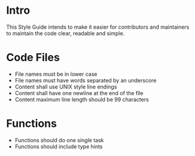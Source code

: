 # Intro
This Style Guide intends to make it easier for contributors and maintainers to maintain the code clear, readable and simple.

# Code Files
* File names must be in lower case
* File names must have words separated by an underscore
* Content shall use UNIX style line endings
* Content shall have one newline at the end of the file
* Content maximum line length should be 99 characters

# Functions
* Functions should do one single task
* Functions should include type hints
